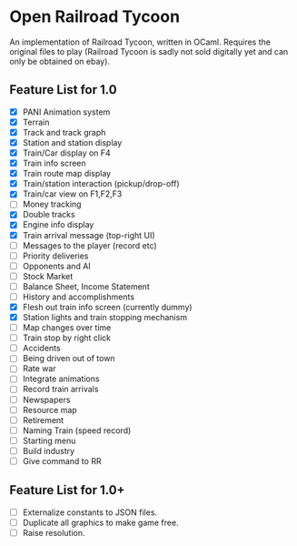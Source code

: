 
# Open Railroad Tycoon

An implementation of Railroad Tycoon, written in OCaml.
Requires the original files to play (Railroad Tycoon is sadly not sold digitally yet and can only be obtained on ebay).

## Feature List for 1.0

- [x] PANI Animation system
- [x] Terrain
- [x] Track and track graph
- [x] Station and station display
- [x] Train/Car display on F4
- [x] Train info screen
- [x] Train route map display
- [x] Train/station interaction (pickup/drop-off)
- [x] Train/car view on F1,F2,F3
- [ ] Money tracking
- [x] Double tracks
- [x] Engine info display
- [x] Train arrival message (top-right UI)
- [ ] Messages to the player (record etc)
- [ ] Priority deliveries
- [ ] Opponents and AI
- [ ] Stock Market
- [ ] Balance Sheet, Income Statement
- [ ] History and accomplishments
- [x] Flesh out train info screen (currently dummy)
- [x] Station lights and train stopping mechanism
- [ ] Map changes over time
- [ ] Train stop by right click
- [ ] Accidents
- [ ] Being driven out of town
- [ ] Rate war
- [ ] Integrate animations
- [ ] Record train arrivals
- [ ] Newspapers
- [ ] Resource map
- [ ] Retirement
- [ ] Naming Train (speed record)
- [ ] Starting menu
- [ ] Build industry
- [ ] Give command to RR

## Feature List for 1.0+

- [ ] Externalize constants to JSON files.
- [ ] Duplicate all graphics to make game free.
- [ ] Raise resolution.
